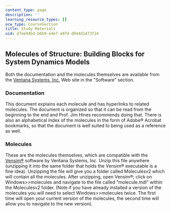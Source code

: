 ```yaml
---
content_type: page
description: ''
learning_resource_types: []
ocw_type: CourseSection
title: Study Materials
uid: d7ee94bd-b6b9-e4e7-a07d-d944d1473f24
---
```


Molecules of Structure: Building Blocks for System Dynamics Models
------------------------------------------------------------------

Both the documentation and the molecules themselves are available from the [Ventana Systems, Inc.](http://www.vensim.com) Web site in the "Software" section.

### Documentation

This document explains each molecule and has hyperlinks to related molecules. The document is organized so that it can be read from the beginning to the end and Prof. Jim Hines recommends doing that. There is also an alphabetical index of the molecules in the form of Adobe® Acrobat bookmarks, so that the document is well suited to being used as a reference as well.

### Molecules

These are the molecules themselves, which are compatible with the [Vensim®](http://www.vensim.com) software by Ventana Systems, Inc. Unzip this file anywhere (unzipping it into the same folder that holds the Vensim® executable is a fine idea). Unzipping the file will give you a folder called Moleculesv2 which will contain all the molecules. After unzipping, open Vensim®; click on Windows>>molecules and navigate to the file called "molecule.mdl" within the Moleculesv2 folder. (Note if you have already installed a version of the molecules you will need to select Windows>>molecules twice. The first time will open your current version of the molecules, the second time will allow you to navigate to the new version).